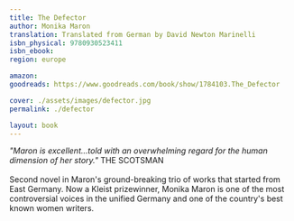 ```yaml
---
title: The Defector
author: Monika Maron
translation: Translated from German by David Newton Marinelli
isbn_physical: 9780930523411
isbn_ebook: 
region: europe

amazon: 
goodreads: https://www.goodreads.com/book/show/1784103.The_Defector

cover: ./assets/images/defector.jpg
permalink: ./defector

layout: book
---
```

*"Maron is excellent…told with an overwhelming regard for the human dimension of her story."* THE SCOTSMAN
<br><br>
Second novel in Maron's ground-breaking trio of works that started from East Germany. Now a Kleist prizewinner, Monika Maron is one of the most controversial voices in the unified Germany and one of the country's best known women writers.
